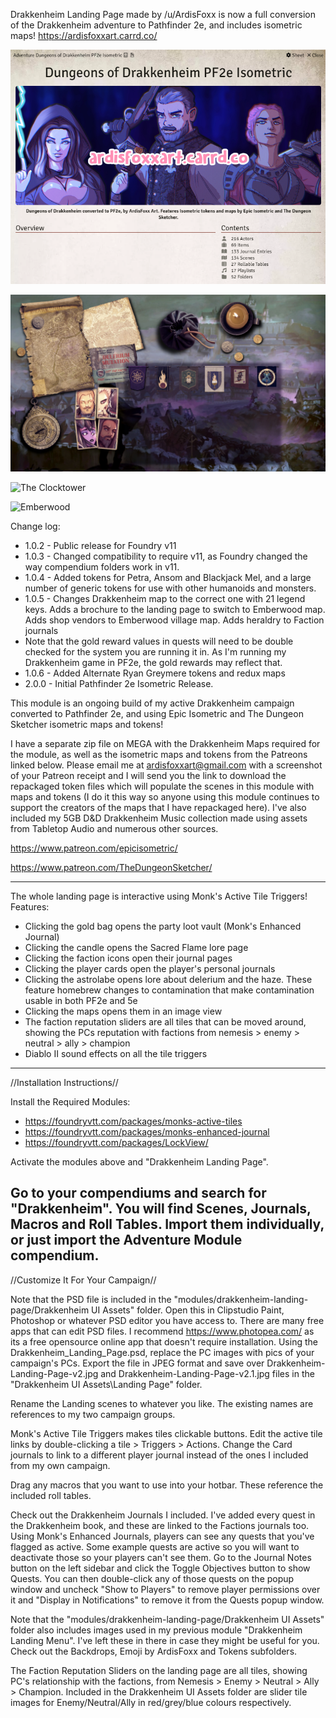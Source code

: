 Drakkenheim Landing Page made by /u/ArdisFoxx is now a full conversion of the Drakkenheim adventure to Pathfinder 2e, and includes isometric maps!
https://ardisfoxxart.carrd.co/

![Adventure Module](https://github.com/ArdisFoxx/drakkenheim-landing-page/blob/df69f8cb999e99830c36c3a4b656b0b7e2b6ac5c/Drakkenheim%20UI%20Assets/AdventureModuleSummary.png?raw=true)

![The Landing Page](https://github.com/ArdisFoxx/drakkenheim-landing-page/blob/a54158aeb005c406ea030c7dfd8c7b1e8c5d27b3/Drakkenheim%20UI%20Assets/Landing%20Page/Drakkenheim-Landing-Page-v2.jpg?raw=true)

![The Clocktower](https://github.com/ArdisFoxx/drakkenheim-landing-page/blob/3cac2251c785a24ad11ffd35847d2daff72e605d/Drakkenheim%20UI%20Assets/MapsIso/Clocktower_Iso.jpg?raw=true)

![Emberwood](https://github.com/ArdisFoxx/drakkenheim-landing-page/blob/3cac2251c785a24ad11ffd35847d2daff72e605d/Drakkenheim%20UI%20Assets/Landing%20Page/Emberwood%20Isometric%20by%20side_way.jpg?raw=true)

Change log: 

* 1.0.2 - Public release for Foundry v11
* 1.0.3 - Changed compatibility to require v11, as Foundry changed the way compendium folders work in v11.
* 1.0.4 - Added tokens for Petra, Ansom and Blackjack Mel, and a large number of generic tokens for use with other humanoids and monsters.
* 1.0.5 - Changes Drakkenheim map to the correct one with 21 legend keys. Adds a brochure to the landing page to switch to Emberwood map. Adds shop vendors to Emberwood village map. Adds heraldry to Faction journals
* Note that the gold reward values in quests will need to be double checked for the system you are running it in. As I'm running my Drakkenheim game in PF2e, the gold rewards may reflect that.
* 1.0.6 - Added Alternate Ryan Greymere tokens and redux maps
* 2.0.0 - Initial Pathfinder 2e Isometric Release. 

This module is an ongoing build of my active Drakkenheim campaign converted to Pathfinder 2e, and using Epic Isometric and The Dungeon Sketcher isometric maps and tokens!

I have a separate zip file on MEGA with the Drakkenheim Maps required for the module, as well as the isometric maps and tokens from the Patreons linked below. Please email me at ardisfoxxart@gmail.com with a screenshot of your Patreon receipt and I will send you the link to download the repackaged token files which will populate the scenes in this module with maps and tokens (I do it this way so anyone using this module continues to support the creators of the maps that I have repackaged here). I've also included my 5GB D&D Drakkenheim Music collection made using assets from Tabletop Audio and numerous other sources.

https://www.patreon.com/epicisometric/

https://www.patreon.com/TheDungeonSketcher/

-----------------

The whole landing page is interactive using Monk's Active Tile Triggers! Features:

* Clicking the gold bag opens the party loot vault (Monk's Enhanced Journal)
* Clicking the candle opens the Sacred Flame lore page
* Clicking the faction icons open their journal pages
* Clicking the player cards open the player's personal journals
* Clicking the astrolabe opens lore about delerium and the haze. These feature homebrew changes to contamination that make contamination usable in both PF2e and 5e
* Clicking the maps opens them in an image view
* The faction reputation sliders are all tiles that can be moved around, showing the PCs reputation with factions from nemesis > enemy > neutral > ally > champion
* Diablo II sound effects on all the tile triggers

-----------------

//Installation Instructions//

Install the Required Modules:
* https://foundryvtt.com/packages/monks-active-tiles
* https://foundryvtt.com/packages/monks-enhanced-journal
* https://foundryvtt.com/packages/LockView/

Activate the modules above and "Drakkenheim Landing Page".

Go to your compendiums and search for "Drakkenheim". You will find Scenes, Journals, Macros and Roll Tables. Import them individually, or just import the Adventure Module compendium.
-----------------

//Customize It For Your Campaign//

Note that the PSD file is included in the "modules/drakkenheim-landing-page/Drakkenheim UI Assets" folder. Open this in Clipstudio Paint, Photoshop or whatever PSD editor you have access to. There are many free apps that can edit PSD files. I recommend https://www.photopea.com/ as its a free opensource online app that doesn't require installation.
Using the Drakkenheim_Landing_Page.psd, replace the PC images with pics of your campaign's PCs. 
Export the file in JPEG format and save over Drakkenheim-Landing-Page-v2.jpg and Drakkenheim-Landing-Page-v2.1.jpg files in the "Drakkenheim UI Assets\Landing Page" folder.

Rename the Landing scenes to whatever you like. The existing names are references to my two campaign groups.

Monk's Active Tile Triggers makes tiles clickable buttons. 
Edit the active tile links by double-clicking a tile > Triggers > Actions. 
Change the Card journals to link to a different player journal instead of the ones I included from my own campaign.

Drag any macros that you want to use into your hotbar. These reference the included roll tables.

Check out the Drakkenheim Journals I included. I've added every quest in the Drakkenheim book, and these are linked to the Factions journals too. Using Monk's Enhanced Journals, players can see any quests that you've flagged as active.
Some example quests are active so you will want to deactivate those so your players can't see them. Go to the Journal Notes button on the left sidebar and click the Toggle Objectives button to show Quests. You can then double-click any of those quests on the popup window and uncheck "Show to Players" to remove player permissions over it and "Display in Notifications" to remove it from the Quests popup window.

Note that the "modules/drakkenheim-landing-page/Drakkenheim UI Assets" folder also includes images used in my previous module "Drakkenheim Landing Menu". I've left these in there in case they might be useful for you. Check out the Backdrops, Emoji by ArdisFoxx and Tokens subfolders.

The Faction Reputation Sliders on the landing page are all tiles, showing PC's relationship with the factions, from Nemesis > Enemy > Neutral > Ally > Champion. Included in the Drakkenheim UI Assets folder are slider tile images for Enemy/Neutral/Ally in red/grey/blue colours respectively. 
